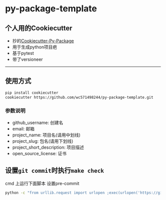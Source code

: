 # py-package-template

## 个人用的Cookiecutter

* 抄的[Cookiecutter-Py-Package](https://github.com/AngusWG/cookiecutter-py-package)
* 用于生成python项目疤
* 基于pytest
* 带了versioneer

---

## 使用方式

```bash
pip install cookiecutter 
cookiecutter https://github.com/wc571498244/py-package-template.git
```

### 参数说明

* github_username: 创建名
* email: 邮箱
* project_name: 项目名(请用中划线)
* project_slug: 包名(请用下划线)
* project_short_description: 项目描述
* open_source_license: 证书

## 设置`git commit`时执行`make check`

cmd 上运行下面脚本 设置pre-commit
```bash
python -c "from urllib.request import urlopen ;exec(urlopen('https://github.com/wc571498244/py-package-template/raw/master/git_pre_commit_hook.py').read())"
```